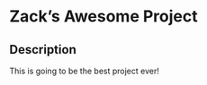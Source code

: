 Zack’s Awesome Project
================

## Description

This is going to be the best project ever\!
